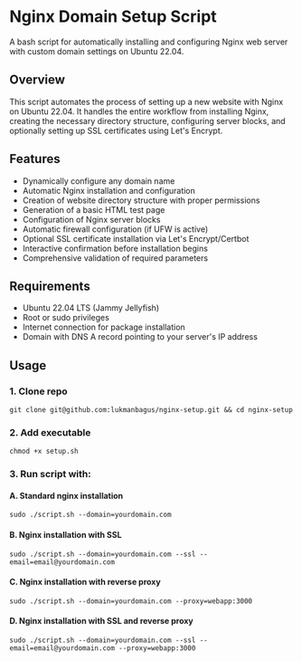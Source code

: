 # Nginx Domain Setup Script
A bash script for automatically installing and configuring Nginx web server with custom domain settings on Ubuntu 22.04.

## Overview
This script automates the process of setting up a new website with Nginx on Ubuntu 22.04. It handles the entire workflow from installing Nginx, creating the necessary directory structure, configuring server blocks, and optionally setting up SSL certificates using Let's Encrypt.

## Features

- Dynamically configure any domain name
- Automatic Nginx installation and configuration
- Creation of website directory structure with proper permissions
- Generation of a basic HTML test page
- Configuration of Nginx server blocks
- Automatic firewall configuration (if UFW is active)
- Optional SSL certificate installation via Let's Encrypt/Certbot
- Interactive confirmation before installation begins
- Comprehensive validation of required parameters

## Requirements

- Ubuntu 22.04 LTS (Jammy Jellyfish)
- Root or sudo privileges
- Internet connection for package installation
- Domain with DNS A record pointing to your server's IP address

## Usage
### 1. Clone repo
```
git clone git@github.com:lukmanbagus/nginx-setup.git && cd nginx-setup
```
### 2. Add executable
```
chmod +x setup.sh
```
### 3. Run script with:
#### A. Standard nginx installation
```
sudo ./script.sh --domain=yourdomain.com
```

#### B. Nginx installation with SSL
```
sudo ./script.sh --domain=yourdomain.com --ssl --email=email@yourdomain.com
```

#### C. Nginx installation with reverse proxy
```
sudo ./script.sh --domain=yourdomain.com --proxy=webapp:3000
```

#### D. Nginx installation with SSL and reverse proxy
```
sudo ./script.sh --domain=yourdomain.com --ssl --email=email@yourdomain.com --proxy=webapp:3000
```
